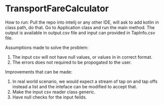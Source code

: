 # TransportFareCalculator
How to run: 
Pull the repo into intelij or any other IDE, will ask to add kotlin in class path, do that.
Go to Application class and run the main method.
The output is available in output.csv file and input can provided in TapInfo.csv file.


Assumptions made to solve the problem: 
1. The input csv will not have null values, or values in in correct format.
2. The errors does not required to be propogated to the user.

Improvements that can be made: 
1. In real world scenario, we would expect a stream of tap on and tap offs instead a list and the inteface can be modified to accept that.
2. Make the input csv reader class generic.
3. Have null checks for the input feilds.
